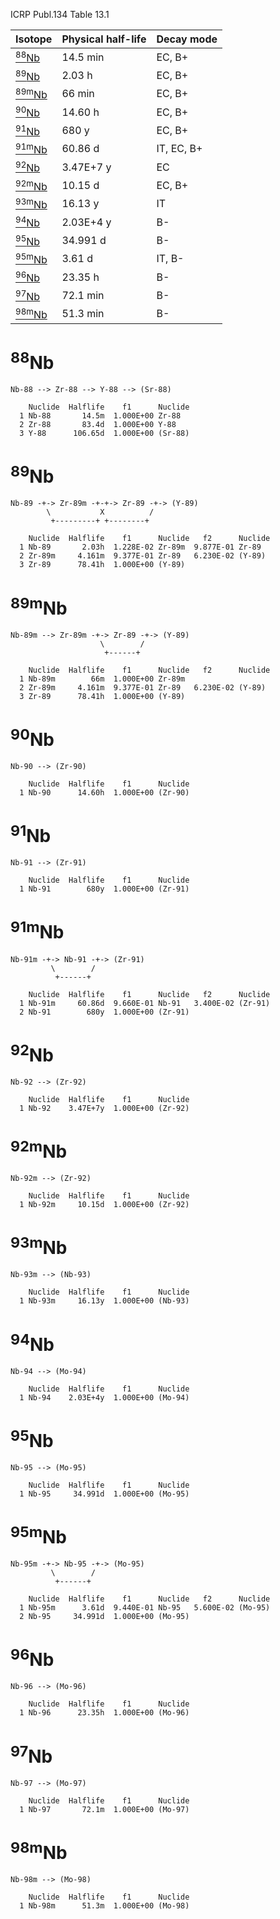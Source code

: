 ICRP Publ.134 Table 13.1

|Isotope                    |Physical half-life |Decay mode|
|---------------------------|-------------------|----------|
|[<sup>88</sup>Nb](#88Nb)   |14.5 min           |EC, B+
|[<sup>89</sup>Nb](#89Nb)   |2.03 h             |EC, B+
|[<sup>89m</sup>Nb](#89mNb) |66 min             |EC, B+
|[<sup>90</sup>Nb](#90Nb)   |14.60 h            |EC, B+
|[<sup>91</sup>Nb](#91Nb)   |680 y              |EC, B+
|[<sup>91m</sup>Nb](#91mNb) |60.86 d            |IT, EC, B+
|[<sup>92</sup>Nb](#92Nb)   |3.47E+7 y          |EC
|[<sup>92m</sup>Nb](#92mNb) |10.15 d            |EC, B+
|[<sup>93m</sup>Nb](#93mNb) |16.13 y            |IT
|[<sup>94</sup>Nb](#94Nb)   |2.03E+4 y          |B-
|[<sup>95</sup>Nb](#95Nb)   |34.991 d           |B-
|[<sup>95m</sup>Nb](#95mNb) |3.61 d             |IT, B-
|[<sup>96</sup>Nb](#96Nb)   |23.35 h            |B-
|[<sup>97</sup>Nb](#97Nb)   |72.1 min           |B-
|[<sup>98m</sup>Nb](#98mNb) |51.3 min           |B-

# <sup>88</sup>Nb

```
Nb-88 --> Zr-88 --> Y-88 --> (Sr-88)
```

```
    Nuclide  Halflife    f1      Nuclide
  1 Nb-88       14.5m  1.000E+00 Zr-88
  2 Zr-88       83.4d  1.000E+00 Y-88
  3 Y-88      106.65d  1.000E+00 (Sr-88)
```

# <sup>89</sup>Nb

```
Nb-89 -+-> Zr-89m -+-+-> Zr-89 -+-> (Y-89)
        \           X          /
         +---------+ +--------+
```

```
    Nuclide  Halflife    f1      Nuclide   f2      Nuclide
  1 Nb-89       2.03h  1.228E-02 Zr-89m  9.877E-01 Zr-89
  2 Zr-89m     4.161m  9.377E-01 Zr-89   6.230E-02 (Y-89)
  3 Zr-89      78.41h  1.000E+00 (Y-89)
```

# <sup>89m</sup>Nb

```
Nb-89m --> Zr-89m -+-> Zr-89 -+-> (Y-89)
                    \        /
                     +------+
```

```
    Nuclide  Halflife    f1      Nuclide   f2      Nuclide
  1 Nb-89m        66m  1.000E+00 Zr-89m
  2 Zr-89m     4.161m  9.377E-01 Zr-89   6.230E-02 (Y-89)
  3 Zr-89      78.41h  1.000E+00 (Y-89)
```

# <sup>90</sup>Nb

```
Nb-90 --> (Zr-90)
```

```
    Nuclide  Halflife    f1      Nuclide
  1 Nb-90      14.60h  1.000E+00 (Zr-90)
```

# <sup>91</sup>Nb

```
Nb-91 --> (Zr-91)
```

```
    Nuclide  Halflife    f1      Nuclide
  1 Nb-91        680y  1.000E+00 (Zr-91)
```

# <sup>91m</sup>Nb

```
Nb-91m -+-> Nb-91 -+-> (Zr-91)
         \        /
          +------+
```

```
    Nuclide  Halflife    f1      Nuclide   f2      Nuclide
  1 Nb-91m     60.86d  9.660E-01 Nb-91   3.400E-02 (Zr-91)
  2 Nb-91        680y  1.000E+00 (Zr-91)
```

# <sup>92</sup>Nb

```
Nb-92 --> (Zr-92)
```

```
    Nuclide  Halflife    f1      Nuclide
  1 Nb-92    3.47E+7y  1.000E+00 (Zr-92)
```

# <sup>92m</sup>Nb

```
Nb-92m --> (Zr-92)
```

```
    Nuclide  Halflife    f1      Nuclide
  1 Nb-92m     10.15d  1.000E+00 (Zr-92)
```

# <sup>93m</sup>Nb

```
Nb-93m --> (Nb-93)
```

```
    Nuclide  Halflife    f1      Nuclide
  1 Nb-93m     16.13y  1.000E+00 (Nb-93)
```

# <sup>94</sup>Nb

```
Nb-94 --> (Mo-94)
```

```
    Nuclide  Halflife    f1      Nuclide
  1 Nb-94    2.03E+4y  1.000E+00 (Mo-94)
```

# <sup>95</sup>Nb

```
Nb-95 --> (Mo-95)
```

```
    Nuclide  Halflife    f1      Nuclide
  1 Nb-95     34.991d  1.000E+00 (Mo-95)
```

# <sup>95m</sup>Nb

```
Nb-95m -+-> Nb-95 -+-> (Mo-95)
         \        /
          +------+
```

```
    Nuclide  Halflife    f1      Nuclide   f2      Nuclide
  1 Nb-95m      3.61d  9.440E-01 Nb-95   5.600E-02 (Mo-95)
  2 Nb-95     34.991d  1.000E+00 (Mo-95)
```

# <sup>96</sup>Nb

```
Nb-96 --> (Mo-96)
```

```
    Nuclide  Halflife    f1      Nuclide
  1 Nb-96      23.35h  1.000E+00 (Mo-96)
```

# <sup>97</sup>Nb

```
Nb-97 --> (Mo-97)
```

```
    Nuclide  Halflife    f1      Nuclide
  1 Nb-97       72.1m  1.000E+00 (Mo-97)
```

# <sup>98m</sup>Nb

```
Nb-98m --> (Mo-98)
```

```
    Nuclide  Halflife    f1      Nuclide
  1 Nb-98m      51.3m  1.000E+00 (Mo-98)
```
